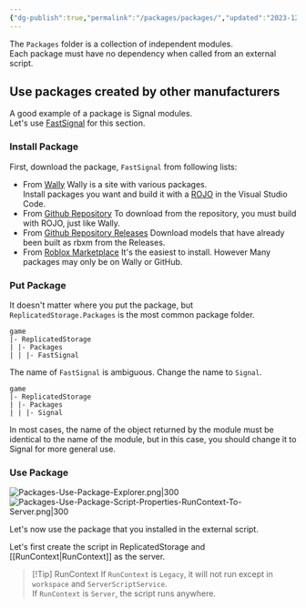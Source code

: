 ```yaml
---
{"dg-publish":true,"permalink":"/packages/packages/","updated":"2023-12-14T04:59:25.773+09:00"}
---
```


The `Packages` folder is a collection of independent modules.  
Each package must have no dependency when called from an external script.


## Use packages created by other manufacturers
A good example of a package is Signal modules.  
Let's use [FastSignal](https://devforum.roblox.com/t/fastsignal-1021-a-consistent-signal-library/1360042) for this section.
### Install Package
First, download the package, `FastSignal` from following lists:
- From [Wally](https://wally.run/package/lucasmzreal/fastsignal?version=10.2.1)
  Wally is a site with various packages.  
  Install packages you want and build it with a [ROJO](https://rojo.space/) in the Visual Studio Code.
- From [Github Repository](https://github.com/RBLXUtils/FastSignal)
  To download from the repository, you must build with ROJO, just like Wally.
- From [Github Repository Releases](https://github.com/RBLXUtils/FastSignal/releases)
  Download models that have already been built as rbxm from the Releases.
- From [Roblox Marketplace](https://create.roblox.com/marketplace/asset/6532460357/FastSignal-A-consistent-Signal-library%3Fkeyword=&pageNumber=&pagePosition=)
  It's the easiest to install. 
  However Many packages may only be on Wally or GitHub.

### Put Package

It doesn't matter where you put the package, but `ReplicatedStorage.Packages` is the most common package folder.

```
game
|- ReplicatedStorage
| |- Packages
| | |- FastSignal
```

The name of `FastSignal` is ambiguous. Change the name to `Signal`.  
```
game
|- ReplicatedStorage
| |- Packages
| | |- Signal
```
In most cases, the name of the object returned by the module must be identical to the name of the module, but in this case, you should change it to Signal for more general use.

### Use Package

![Packages-Use-Package-Explorer.png|300](/img/user/Packages/attachments/Packages-Use-Package-Explorer.png)![Packages-Use-Package-Script-Properties-RunContext-To-Server.png|300](/img/user/Packages/attachments/Packages-Use-Package-Script-Properties-RunContext-To-Server.png)

Let's now use the package that you installed in the external script.  
  
Let's first create the script in ReplicatedStorage and [[RunContext\|RunContext]] as the server.  
>[!Tip] RunContext
>If `RunContext` is `Legacy`, it will not run except in `workspace` and `ServerScriptService`.  
>If `RunContext` is `Server`, the script runs anywhere.


